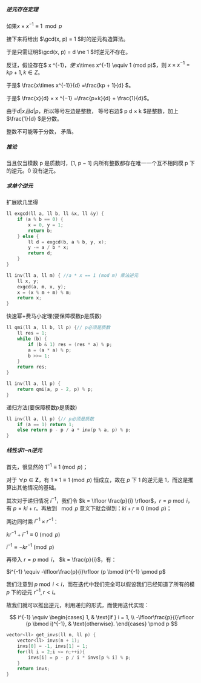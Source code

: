 ##### 逆元存在定理

如果$x \times x^{-1} \equiv 1 \mod p$

接下来将给出 $\gcd(x, p) = 1 $时的逆元构造算法。

于是只需证明$\gcd(x, p) = d \ne 1 $时逆元不存在。

 反证，假设存在$ x ^{-1}$，使$ x\times x^{-1} \equiv 1 (mod p)$，则 $x × x ^{−1}= kp + 1, k ∈ Z$。

于是$ \frac{x\times x^{-1}}{d} =\frac{kp + 1}{d} $。

于是$ \frac{x}{d} × x ^{−1} =\frac{p×k}{d} + \frac{1}{d}$。

由于$d | x 且 d | p$，所以等号左边是整数， 等号右边$ p d × k $是整数，加上 $\frac{1}{d} $是分数。

整数不可能等于分数， 矛盾。

##### 推论

当且仅当模数 p 是质数时，[1, p − 1] 内所有整数都存在唯一一个互不相同模 p 下的逆元。0 没有逆元。

##### 求单个逆元

扩展欧几里得

```cpp
ll exgcd(ll a, ll b, ll &x, ll &y) {
    if (a % b == 0) {
        x = 0, y = 1;
        return b;
    } else {
        ll d = exgcd(b, a % b, y, x);
        y -= a / b * x;
        return d;
    }
}

ll inv(ll a, ll m) { //a * x == 1 (mod m) 乘法逆元
    ll x, y;
    exgcd(a, m, x, y);
    x = (x % m + m) % m;
    return x;
}
```

快速幂+费马小定理(要保障模数p是质数)

```cpp
ll qmi(ll a, ll b, ll p) {// p必须是质数
    ll res = 1;
    while (b) {
        if (b & 1) res = (res * a) % p;
        a = (a * a) % p;
        b >>= 1;
    }
    return res;
}

ll inv(ll a, ll p) {
    return qmi(a, p - 2, p) % p;
}
```

递归方法(要保障模数p是质数)

```cpp
ll inv(ll a, ll p) {// p必须是质数
    if (a == 1) return 1;
    else return p - p / a * inv(p % a, p) % p;
}
```





##### 线性求1~n逆元

首先，很显然的 $1^{-1} \equiv 1 \pmod p$；

对于 $\forall p \in \mathbf{Z}$，有 $1 \times 1 \equiv 1 \pmod p$ 恒成立，故在 $p$ 下 $1$ 的逆元是 $1$，而这是推算出其他情况的基础。

其次对于递归情况 $i^{-1}$，我们令 $k = \lfloor \frac{p}{i} \rfloor$，$r = p \bmod i$，有 $p = ki + r$。再放到 $\mod p$ 意义下就会得到：$ki+r \equiv 0 \pmod p$；

两边同时乘 $i^{-1} \times r^{-1}$：

$kr^{-1}+i^{-1} \equiv 0 \pmod p$

$i^{-1} \equiv -kr^{-1} \pmod p$

再带入 $r = p \bmod i$， $k = \frac{p}{i}$，有：

$i^{-1} \equiv -\lfloor\frac{p}{i}\rfloor (p \bmod i)^{-1} \pmod p$

我们注意到 $p \bmod i < i$，而在迭代中我们完全可以假设我们已经知道了所有的模 $p$ 下的逆元 $r^{-1}, r < i$。

故我们就可以推出逆元，利用递归的形式，而使用迭代实现：

$$
i^{-1} \equiv \begin{cases}
    1,                                           & \text{if } i = 1, \\
    -\lfloor\frac{p}{i}\rfloor (p \bmod i)^{-1}, & \text{otherwise}.
\end{cases} \pmod p
$$

```cpp
vector<ll> get_invs(ll n, ll p) {
    vector<ll> invs(n + 1);
    invs[0] = -1, invs[1] = 1;
    for(ll i = 2;i <= n;++i){
        invs[i] = p - p / i * invs[p % i] % p;
    }
    return invs;
}
```




